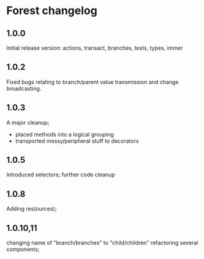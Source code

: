 # Forest changelog

## 1.0.0 

Initial release version: actions, transact, branches, tests, types, immer

## 1.0.2

Fixed bugs relating to branch/parent value transmission and change broadcasting.

## 1.0.3

A major cleanup;

* placed methods into a logical grouping
* transported messy/peripheral stuff to decorators

## 1.0.5 

Introduced selectors; further code cleanup 

## 1.0.8

Adding res(ources);

## 1.0.10,11

changing name of "branch/branches" to "child/children"
refactoring several components; 
